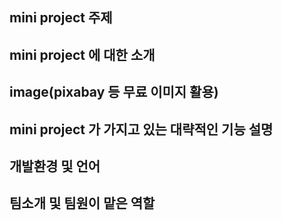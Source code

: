## mini project 주제

## mini project 에 대한 소개

## image(pixabay 등 무료 이미지 활용)

## mini project 가 가지고 있는 대략적인 기능 설명

## 개발환경 및 언어

## 팀소개 및 팀원이 맡은 역할
